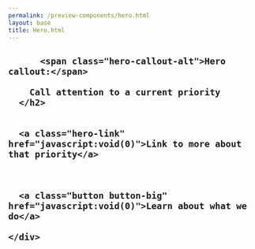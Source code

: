 ```yaml
--- 
permalink: /preview-components/hero.html
layout: base 
title: Hero.html
---
```


<section class="hero">
  <div class="container">
    <div class="hero-callout section-dark">
      <h2>
        
          <span class="hero-callout-alt">Hero callout:</span>
        
        Call attention to a current priority
      </h2>

      
      <a class="hero-link" href="javascript:void(0)">Link to more about that priority</a>
      

      
      <a class="button button-big" href="javascript:void(0)">Learn about what we do</a>
      
    </div>
  </div>
</section>
